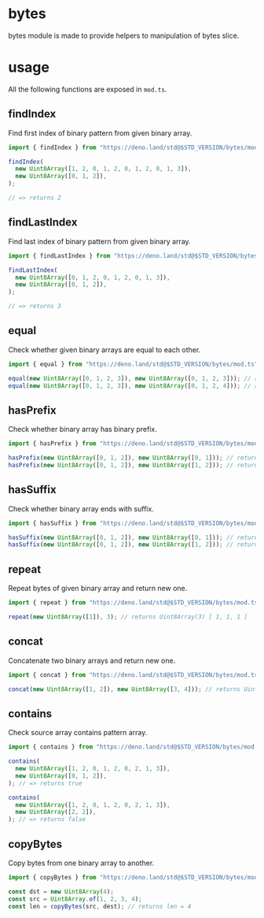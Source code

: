 # bytes

bytes module is made to provide helpers to manipulation of bytes slice.

# usage

All the following functions are exposed in `mod.ts`.

## findIndex

Find first index of binary pattern from given binary array.

```typescript
import { findIndex } from "https://deno.land/std@$STD_VERSION/bytes/mod.ts";

findIndex(
  new Uint8Array([1, 2, 0, 1, 2, 0, 1, 2, 0, 1, 3]),
  new Uint8Array([0, 1, 2]),
);

// => returns 2
```

## findLastIndex

Find last index of binary pattern from given binary array.

```typescript
import { findLastIndex } from "https://deno.land/std@$STD_VERSION/bytes/mod.ts";

findLastIndex(
  new Uint8Array([0, 1, 2, 0, 1, 2, 0, 1, 3]),
  new Uint8Array([0, 1, 2]),
);

// => returns 3
```

## equal

Check whether given binary arrays are equal to each other.

```typescript
import { equal } from "https://deno.land/std@$STD_VERSION/bytes/mod.ts";

equal(new Uint8Array([0, 1, 2, 3]), new Uint8Array([0, 1, 2, 3])); // returns true
equal(new Uint8Array([0, 1, 2, 3]), new Uint8Array([0, 1, 2, 4])); // returns false
```

## hasPrefix

Check whether binary array has binary prefix.

```typescript
import { hasPrefix } from "https://deno.land/std@$STD_VERSION/bytes/mod.ts";

hasPrefix(new Uint8Array([0, 1, 2]), new Uint8Array([0, 1])); // returns true
hasPrefix(new Uint8Array([0, 1, 2]), new Uint8Array([1, 2])); // returns false
```

## hasSuffix

Check whether binary array ends with suffix.

```typescript
import { hasSuffix } from "https://deno.land/std@$STD_VERSION/bytes/mod.ts";

hasSuffix(new Uint8Array([0, 1, 2]), new Uint8Array([0, 1])); // returns false
hasSuffix(new Uint8Array([0, 1, 2]), new Uint8Array([1, 2])); // returns true
```

## repeat

Repeat bytes of given binary array and return new one.

```typescript
import { repeat } from "https://deno.land/std@$STD_VERSION/bytes/mod.ts";

repeat(new Uint8Array([1]), 3); // returns Uint8Array(3) [ 1, 1, 1 ]
```

## concat

Concatenate two binary arrays and return new one.

```typescript
import { concat } from "https://deno.land/std@$STD_VERSION/bytes/mod.ts";

concat(new Uint8Array([1, 2]), new Uint8Array([3, 4])); // returns Uint8Array(4) [ 1, 2, 3, 4 ]
```

## contains

Check source array contains pattern array.

```typescript
import { contains } from "https://deno.land/std@$STD_VERSION/bytes/mod.ts";

contains(
  new Uint8Array([1, 2, 0, 1, 2, 0, 2, 1, 3]),
  new Uint8Array([0, 1, 2]),
); // => returns true

contains(
  new Uint8Array([1, 2, 0, 1, 2, 0, 2, 1, 3]),
  new Uint8Array([2, 2]),
); // => returns false
```

## copyBytes

Copy bytes from one binary array to another.

```typescript
import { copyBytes } from "https://deno.land/std@$STD_VERSION/bytes/mod.ts";

const dst = new Uint8Array(4);
const src = Uint8Array.of(1, 2, 3, 4);
const len = copyBytes(src, dest); // returns len = 4
```
